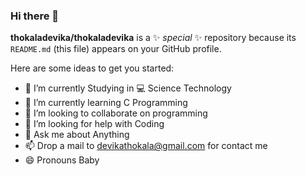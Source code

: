 ### Hi there 👋


**thokaladevika/thokaladevika** is a ✨ _special_ ✨ repository because its `README.md` (this file) appears on your GitHub profile.

Here are some ideas to get you started:

- 🔭 I’m currently Studying in :computer: Science Technology
- 🌱 I’m currently learning C Programming
- 👯 I’m looking to collaborate on programming
- 🤔 I’m looking for help with Coding
- 💬 Ask me about Anything
- 📫 Drop a mail to [devikathokala@gmail.com](devikathokala@gmail.com) for contact me
- 😄 Pronouns Baby


